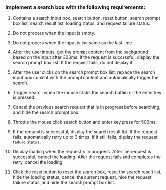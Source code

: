 ### Implement a search box with the following requirements:

1. Contains a search input box, search button, reset button, search prompt box list, search result list, loading status, and request failure status.

2. Do not process when the input is empty.

3. Do not process when the input is the same as the last time.

4. After the user inputs, get the prompt content from the background based on the input after 300ms. If the request is successful, display the search prompt box list. If the request fails, do not display it.

5. After the user clicks on the search prompt box list, replace the search input box content with the prompt content and automatically trigger the search.

6. Trigger search when the mouse clicks the search button or the enter key is pressed.

7. Cancel the previous search request that is in progress before searching, and hide the search prompt box.

8. Throttle the mouse click search button and enter key press for 500ms.

9. If the request is successful, display the search result list. If the request fails, automatically retry up to 3 times. If it still fails, display the request failure status.

10. Display loading when the request is in progress. After the request is successful, cancel the loading. After the request fails and completes the retry, cancel the loading.

11. Click the reset button to reset the search box, reset the search result list, hide the loading status, cancel the current request, hide the request failure status, and hide the search prompt box list. 
